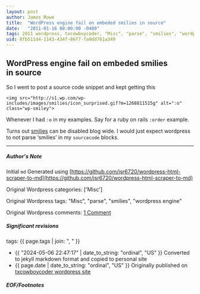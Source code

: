 ```yaml
---
layout: post
author: James Rowe
title:  "WordPress engine fail on embeded smilies in source"
date:   "2011-01-16 00:00:00 -0400"
tags: 2011 wordpress, txcowboycoder, "Misc", "parse", "smilies", "wordpress engine"
uid: 8fb511d4-1143-434f-86f7-fa9dd761a349
---
```



## WordPress engine fail on embeded smilies in source


So I went to post a source code snippet and kept getting this



```
<img src="http://s1.wp.com/wp-includes/images/smilies/icon_surprised.gif?m=1268811515g" alt=":o" class="wp-smiley">

```

Whenever I had `:o` in my examples. Say for a ruby on rails `:order` example.


Turns out [smilies](http://en.support.wordpress.com/smilies/) can be disabled blog wide. I would just expect wordpress to not parse ‘smilies’ in my `sourcecode` blocks.




---

##### Author's Note

Initial `md` Generated using [https://github.com/jsr6720/wordpress-html-scraper-to-md](https://github.com/jsr6720/wordpress-html-scraper-to-md)

Original Wordpress categories: ['Misc']

Original Wordpress tags: "Misc", "parse", "smilies", "wordpress engine"

Original Wordpress comments: <a href="https://txcowboycoder.wordpress.com/2011/01/16/wordpress-engine-fail-on-embeded-smilies-in-source/#comments">1 Comment</a>

##### Significant revisions

tags: {{ page.tags | join: ", " }} <!-- todo move this somewhere -->

- {{ "2024-05-06 22:47:17" | date_to_string: "ordinal", "US" }} Converted to jekyll markdown format and copied to personal site
- {{ page.date | date_to_string: "ordinal", "US" }} Originally published on [txcowboycoder wordpress site](https://txcowboycoder.wordpress.com/2011/01/16/wordpress-engine-fail-on-embeded-smilies-in-source/)

##### EOF/Footnotes

